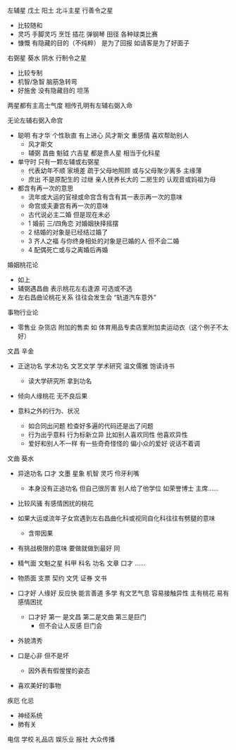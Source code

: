 左辅星 戊土 阳土 北斗主星
行善令之星

- 比较随和
- 灵巧 手脚灵巧 烹饪 插花 弹钢琴 田径 各种球类比赛
- 慷慨 有隐藏的目的（不纯粹） 是为了回报 如请客是为了好面子

右弼星
葵水 阴水
行制令之星

- 比较专制
- 机智/急智 脑筋急转弯
- 好施舍 没有隐藏目的 坦荡

两星都有主高士气度 相传孔明有左辅右弼入命

无论左辅右弼入命宫

- 聪明 有才华 个性耿直 有上进心 风才斯文 重感情 喜欢帮助别人
  - 风才斯文
  - 辅弼 昌曲 魁钺 六吉星 都是贵人星 相当于化科星
- 单守时 只有一颗左辅或右弼星
  - 代表幼年不顺 家境差 疏于父母地照顾 或与父母聚少离多 主缘薄
  - 庶出 不是原配生的 过继 亲人抚养长大的 二房生的 认观音或妈祖为母
- 都含有再一次的意思
  - 流年或大运的官禄或命宫含有含有其一表示再一次的意味
  - 命宫或夫妻宫有再一次的意味
  - 古代说必主二婚 但是现在未必
  - 1 婚前 三/四角恋 对婚姻抉择摇摆
  - 2 结婚的对象是已经结过婚了
  - 3 齐人之福 与你终身相处的对象是已婚的人 但不会二婚
  - 4 配偶死亡或与之离婚后再婚

婚姻桃花论

- 如上
- 辅弼遇昌曲 表示桃花左右逢源 可选或不选
- 左右昌曲论桃花关系 往往会发生会 “轨道汽车意外”

事物行业论

- 零售业 杂货店 附加的售卖 如 体育用品专卖店里附加卖运动衣（这个例子不太好）

文昌 辛金

- 正途功名 学术功名 文艺文学 学术研究 温文儒雅 饱读诗书
  - 读大学研究所 拿到功名
- 倾向人缘桃花 无不良后果
- 意料之外的行为、状况

  - 如合同出问题 检查好多遍的代码还是出了问题
  - 行为出乎意料 行为标新立异 比如别人喜欢同性 他喜欢异性
  - 爱好和别人不一样 有一些奇奇怪怪的 偏小众的爱好 说话不着调

文曲 葵水

- 异途功名 口才 文墨 星象 机智 灵巧 伶牙利嘴
  - 本身没有正途功名 但自己很厉害 别人给了他学位 如荣誉博士 主席……
- 比较风骚 有感情困扰的桃花

- 如果大运或流年子女宫遇到左右昌曲化科或视同自化科往往有劈腿的意味
  - 含带因果
- 有挑战极限的意味 要做就做到最好
  同

- 精气面 文魁之星 科甲 科名 功名 文章 口才 ……
- 物质面 支票 契约 文凭 证券 文书
- 口才好 人缘好 反应快 能言善道 多学 有文艺气息 容易接触异性 主有桃花 易有感情困扰
  - 口才好 第一 是文昌 第二是文曲 第三是巨门
    - 但不会让人反感 巨门会
- 外貌清秀
- 口是心非 但不是坏
  - 因外表有假惺惺的姿态
- 喜欢美好的事物

疾厄 化忌

- 神经系统
- 肺有关

电信 学校
礼品店
娱乐业
报社
大众传播

